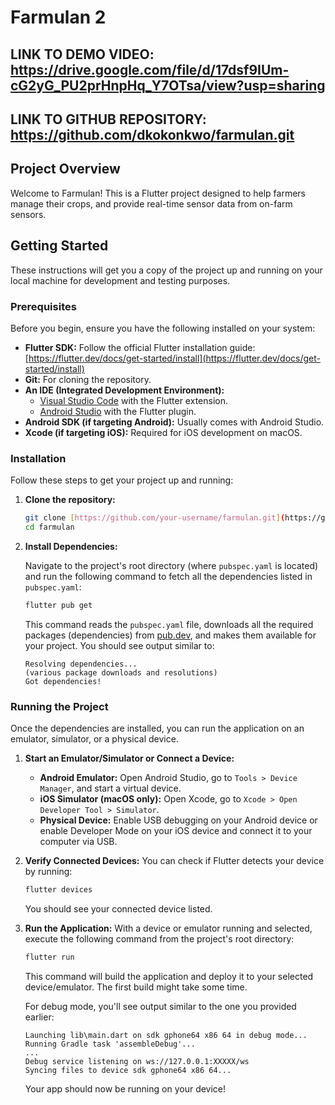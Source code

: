 # Farmulan 2

## LINK TO DEMO VIDEO: https://drive.google.com/file/d/17dsf9IUm-cG2yG_PU2prHnpHq_Y7OTsa/view?usp=sharing

## LINK TO GITHUB REPOSITORY: https://github.com/dkokonkwo/farmulan.git

## Project Overview

Welcome to Farmulan! This is a Flutter project designed to help farmers manage their crops, and provide real-time sensor data from on-farm sensors.

## Getting Started

These instructions will get you a copy of the project up and running on your local machine for development and testing purposes.

### Prerequisites

Before you begin, ensure you have the following installed on your system:

* **Flutter SDK:** Follow the official Flutter installation guide: [https://flutter.dev/docs/get-started/install](https://flutter.dev/docs/get-started/install)
* **Git:** For cloning the repository.
* **An IDE (Integrated Development Environment):**
    * [Visual Studio Code](https://code.visualstudio.com/) with the Flutter extension.
    * [Android Studio](https://developer.android.com/studio) with the Flutter plugin.
* **Android SDK (if targeting Android):** Usually comes with Android Studio.
* **Xcode (if targeting iOS):** Required for iOS development on macOS.

### Installation

Follow these steps to get your project up and running:

1.  **Clone the repository:**

    ```bash
    git clone [https://github.com/your-username/farmulan.git](https://github.com/dkokonkwo/farmulan.git)
    cd farmulan
    ```

2.  **Install Dependencies:**

    Navigate to the project's root directory (where `pubspec.yaml` is located) and run the following command to fetch all the dependencies listed in `pubspec.yaml`:

    ```bash
    flutter pub get
    ```

    This command reads the `pubspec.yaml` file, downloads all the required packages (dependencies) from [pub.dev](https://pub.dev/), and makes them available for your project. You should see output similar to:

    ```
    Resolving dependencies...
    (various package downloads and resolutions)
    Got dependencies!
    ```

### Running the Project

Once the dependencies are installed, you can run the application on an emulator, simulator, or a physical device.

1.  **Start an Emulator/Simulator or Connect a Device:**
    * **Android Emulator:** Open Android Studio, go to `Tools > Device Manager`, and start a virtual device.
    * **iOS Simulator (macOS only):** Open Xcode, go to `Xcode > Open Developer Tool > Simulator`.
    * **Physical Device:** Enable USB debugging on your Android device or enable Developer Mode on your iOS device and connect it to your computer via USB.

2.  **Verify Connected Devices:**
    You can check if Flutter detects your device by running:

    ```bash
    flutter devices
    ```

    You should see your connected device listed.

3.  **Run the Application:**
    With a device or emulator running and selected, execute the following command from the project's root directory:

    ```bash
    flutter run
    ```

    This command will build the application and deploy it to your selected device/emulator. The first build might take some time.

    For debug mode, you'll see output similar to the one you provided earlier:

    ```
    Launching lib\main.dart on sdk gphone64 x86 64 in debug mode...
    Running Gradle task 'assembleDebug'...
    ...
    Debug service listening on ws://127.0.0.1:XXXXX/ws
    Syncing files to device sdk gphone64 x86 64...
    ```

    Your app should now be running on your device!

